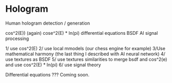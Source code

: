 # Hologram
Human hologram detection / generation

cos^2(E)) (again)
cose^2(E) * ln(pi)
differential equations
BSDF
AI
signal processing


1/ use cos^2(E)
2/ use local mmodels (our chess engine for example)
3/Use mathematical harmony (the last thing I described with AI neural network)
4/ use textures as BSDF
5/ use textures similarities to merge bsdf and cos^2(e) and use  cos^2(E) * ln(pi)
6/ use signal theory

Differential equations ???
Coming soon.
